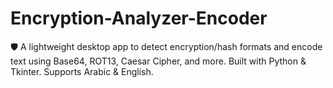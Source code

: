 # Encryption-Analyzer-Encoder
🛡️ A lightweight desktop app to detect encryption/hash formats and encode text using Base64, ROT13, Caesar Cipher, and more. Built with Python &amp; Tkinter. Supports Arabic &amp; English.
